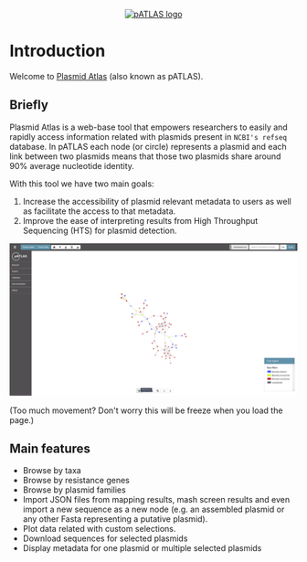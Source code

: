 <p align="center">
  <a href=#>
    <img height="200" width="400" title="pATLAS" alt="pATLAS logo"
    src="https://raw.githubusercontent.com/tiagofilipe12/pATLAS/master/docs/gitbook/images/pATLAS_black.png"/>
  </a>
  <br/>
</p>

# Introduction

Welcome to [Plasmid Atlas](http://www.patlas.site) (also known as pATLAS).

## Briefly

Plasmid Atlas is a web-base tool that empowers researchers to easily and rapidly access
information related with plasmids present in `NCBI's refseq` database.
In pATLAS each node (or circle) represents
a plasmid and each link between two plasmids means that those two plasmids
share around 90% average nucleotide identity.

With this tool we have two main goals:

1. Increase the accessibility of plasmid relevant metadata to users as
well as facilitate the access to that metadata.
2. Improve the ease of interpreting results from High Throughput Sequencing
   (HTS) for plasmid detection.

![](gitbook/images/patlas.gif)

(Too much movement? Don't worry this will be freeze when you load the page.)

## Main features

* Browse by taxa
* Browse by resistance genes
* Browse by plasmid families
* Import JSON files from mapping results, mash screen results and even
import a new sequence as a new node (e.g. an assembled plasmid or any
other Fasta representing a putative plasmid).
* Plot data related with custom selections.
* Download sequences for selected plasmids
* Display metadata for one plasmid or multiple selected plasmids